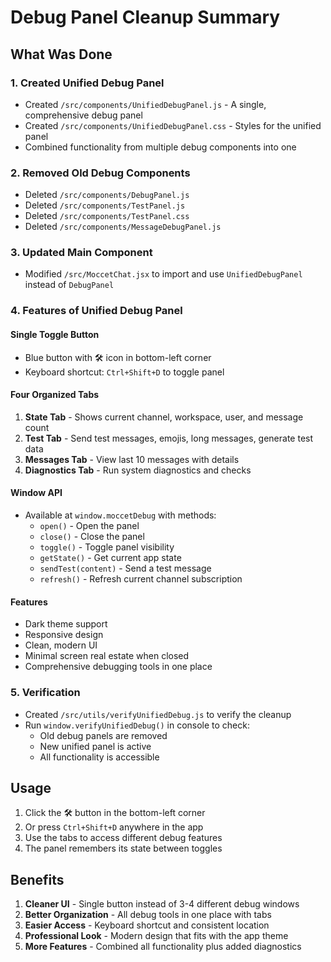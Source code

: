 # Debug Panel Cleanup Summary

## What Was Done

### 1. Created Unified Debug Panel
- Created `/src/components/UnifiedDebugPanel.js` - A single, comprehensive debug panel
- Created `/src/components/UnifiedDebugPanel.css` - Styles for the unified panel
- Combined functionality from multiple debug components into one

### 2. Removed Old Debug Components
- Deleted `/src/components/DebugPanel.js`
- Deleted `/src/components/TestPanel.js` 
- Deleted `/src/components/TestPanel.css`
- Deleted `/src/components/MessageDebugPanel.js`

### 3. Updated Main Component
- Modified `/src/MoccetChat.jsx` to import and use `UnifiedDebugPanel` instead of `DebugPanel`

### 4. Features of Unified Debug Panel

#### Single Toggle Button
- Blue button with 🛠️ icon in bottom-left corner
- Keyboard shortcut: `Ctrl+Shift+D` to toggle panel

#### Four Organized Tabs
1. **State Tab** - Shows current channel, workspace, user, and message count
2. **Test Tab** - Send test messages, emojis, long messages, generate test data
3. **Messages Tab** - View last 10 messages with details
4. **Diagnostics Tab** - Run system diagnostics and checks

#### Window API
- Available at `window.moccetDebug` with methods:
  - `open()` - Open the panel
  - `close()` - Close the panel
  - `toggle()` - Toggle panel visibility
  - `getState()` - Get current app state
  - `sendTest(content)` - Send a test message
  - `refresh()` - Refresh current channel subscription

#### Features
- Dark theme support
- Responsive design
- Clean, modern UI
- Minimal screen real estate when closed
- Comprehensive debugging tools in one place

### 5. Verification
- Created `/src/utils/verifyUnifiedDebug.js` to verify the cleanup
- Run `window.verifyUnifiedDebug()` in console to check:
  - Old debug panels are removed
  - New unified panel is active
  - All functionality is accessible

## Usage

1. Click the 🛠️ button in the bottom-left corner
2. Or press `Ctrl+Shift+D` anywhere in the app
3. Use the tabs to access different debug features
4. The panel remembers its state between toggles

## Benefits

1. **Cleaner UI** - Single button instead of 3-4 different debug windows
2. **Better Organization** - All debug tools in one place with tabs
3. **Easier Access** - Keyboard shortcut and consistent location
4. **Professional Look** - Modern design that fits with the app theme
5. **More Features** - Combined all functionality plus added diagnostics